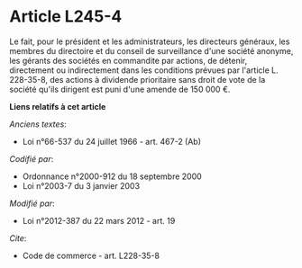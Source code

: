 # Article L245-4

Le fait, pour le président et les administrateurs, les directeurs généraux, les membres du directoire et du conseil de
surveillance d'une société anonyme, les gérants des sociétés en commandite par actions, de détenir, directement ou
indirectement dans les conditions prévues par l'article L. 228-35-8, des actions à dividende prioritaire sans droit de vote
de la société qu'ils dirigent est puni d'une amende de 150 000 €.

**Liens relatifs à cet article**

_Anciens textes_:

  - Loi n°66-537 du 24 juillet 1966 - art. 467-2 (Ab)

_Codifié par_:

  - Ordonnance n°2000-912 du 18 septembre 2000
  - Loi n°2003-7 du 3 janvier 2003

_Modifié par_:

  - Loi n°2012-387 du 22 mars 2012 - art. 19

_Cite_:

  - Code de commerce - art. L228-35-8
